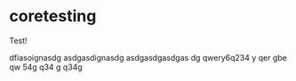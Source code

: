 # coretesting
Test!


dfiasoignasdg
asdgasdignasdg
asdgasdgasdgas
dg
qwery6q234
y
qer
gbe
qw
54g
q34
g
q34g
